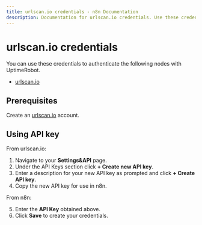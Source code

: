 ```yaml
---
title: urlscan.io credentials - n8n Documentation
description: Documentation for urlscan.io credentials. Use these credentials to authenticate urlscan.io in n8n, a workflow automation platform.
---
```


# urlscan.io credentials

You can use these credentials to authenticate the following nodes with UptimeRobot.

- [urlscan.io](/integrations/builtin/app-nodes/n8n-nodes-base.urlscanio/)

## Prerequisites

Create an [urlscan.io](https://urlscan.io/) account.

## Using API key

From urlscan.io:

1. Navigate to your **Settings&API** page.
2. Under the API Keys section click **+ Create new API key**.
3. Enter a description for your new API key as prompted and click **+ Create API key**.
4. Copy the new API key for use in n8n.

From n8n:

5. Enter the **API Key** obtained above.
6. Click **Save** to create your credentials.


